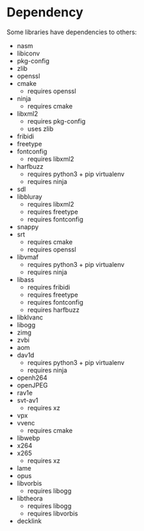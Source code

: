 # Dependency
Some libraries have dependencies to others:
- nasm
- libiconv
- pkg-config
- zlib
- openssl
- cmake
    - requires openssl
- ninja
    - requires cmake
- libxml2
    - requires pkg-config
    - uses zlib
- fribidi
- freetype
- fontconfig
    - requires libxml2
- harfbuzz
    - requires python3 + pip virtualenv
    - requires ninja
- sdl
- libbluray
    - requires libxml2
    - requires freetype
    - requires fontconfig
- snappy
- srt
    - requires cmake
    - requires openssl
- libvmaf
    - requires python3 + pip virtualenv
    - requires ninja
- libass
    - requires fribidi
    - requires freetype
    - requires fontconfig
    - requires harfbuzz
- libklvanc
- libogg
- zimg
- zvbi
- aom
- dav1d
    - requires python3 + pip virtualenv
    - requires ninja
- openh264
- openJPEG
- rav1e
- svt-av1
    - requires xz
- vpx
- vvenc
    - requires cmake
- libwebp
- x264
- x265
    - requires xz
- lame
- opus
- libvorbis
    - requires libogg
- libtheora
    - requires libogg
    - requires libvorbis
- decklink
